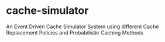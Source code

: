 # cache-simulator
An Event Driven Cache Simulator System using different Cache Replacement Policies and Probabilistic Caching Methods
